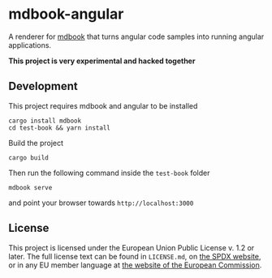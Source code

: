 # mdbook-angular

A renderer for [mdbook](https://rust-lang.github.io/mdBook/index.html) that turns angular code samples into running angular applications.

**This project is very experimental and hacked together**

## Development

This project requires mdbook and angular to be installed

```shell
cargo install mdbook
cd test-book && yarn install
```

Build the project

```shell
cargo build
```

Then run the following command inside the `test-book` folder

```shell
mdbook serve
```

and point your browser towards `http://localhost:3000`

## License

This project is licensed under the European Union Public License v. 1.2 or later. The full license text can be found in `LICENSE.md`, on [the SPDX website](https://spdx.org/licenses/EUPL-1.2.html), or in any EU member language at [the website of the European Commission](https://joinup.ec.europa.eu/collection/eupl/eupl-text-eupl-12).
